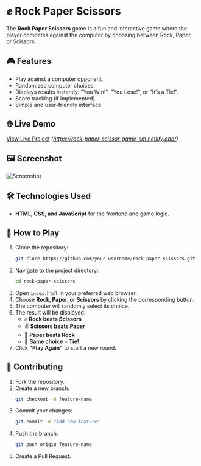 # ✊ Rock Paper Scissors

The **Rock Paper Scissors** game is a fun and interactive game where the player competes against the computer by choosing between Rock, Paper, or Scissors.

## 🎮 Features

- Play against a computer opponent.
- Randomized computer choices.
- Displays results instantly: "You Win!", "You Lose!", or "It's a Tie!".
- Score tracking (if implemented).
- Simple and user-friendly interface.

## 🌐 Live Demo

[View Live Project](#) *(https://rock-paper-scissor-game-sm.netlify.app/)*

## 🖼️ Screenshot

![Screenshot](https://github.com/user-attachments/assets/98844c18-3adc-47e2-800d-78aaf2a002e6)


## 🛠️ Technologies Used

- **HTML, CSS, and JavaScript** for the frontend and game logic.

## 🚀 How to Play

1. Clone the repository:
   ```bash
   git clone https://github.com/your-username/rock-paper-scissors.git
   ```
2. Navigate to the project directory:
   ```bash
   cd rock-paper-scissors
   ```
3. Open `index.html` in your preferred web browser.
4. Choose **Rock, Paper, or Scissors** by clicking the corresponding button.
5. The computer will randomly select its choice.
6. The result will be displayed:
   - ✊ **Rock beats Scissors**
   - ✌️ **Scissors beats Paper**
   - 📄 **Paper beats Rock**
   - 🤝 **Same choice = Tie!**
7. Click **"Play Again"** to start a new round.

## 🤝 Contributing

1. Fork the repository.
2. Create a new branch:
   ```sh
   git checkout -b feature-name
   ```
3. Commit your changes:
   ```sh
   git commit -m "Add new feature"
   ```
4. Push the branch:
   ```sh
   git push origin feature-name
   ```
5. Create a Pull Request.
